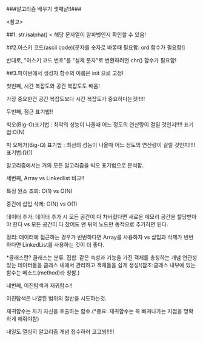 ###알고리즘 배우기 셋째날!!###

<참고>

##1. str.isalpha() < 해당 문자열이 알파벳인지 확인할 수 있음!

##2.아스키 코드(ascii code)[문자를 숫자로 바꿀때 필요함. ord 함수가 필요함!]

반대로, "아스키 코드 번호"를 "실제 문자"로 변환하려면 chr() 함수가 필요함!

##3.파이썬에서 생성자 함수의 이름은 init 으로 고정!

첫번째, 시간 복잡도와 공간 복잡도도 배움!

가장 중요한건 공간 복잡도보다 시간 복잡도가 중요하다는것!!!!!

두번째, 점근 표기법!!

빅오(Big-O)표기법 : 최악의 성능이 나올때 어느 정도의 연산량이 걸릴 것인지!!!! 표기법:O(N)

빅 오메가(Big-Ω) 표기법 : 최선의 성능이 나올때 어느 정도의 연산량이 걸릴 것인지!!!! 표기법:Ω(1)

알고리즘에서는 거의 모든 알고리즘을 빅오 표기법으로 분석함.

세번째, Array vs Linkedlist 비교!!

특정 원소 조회: O(1) vs O(N)

중간에 삽입 삭제: O(N) vs O(1)

데이터 추가: 데이터 추가 시 모든 공간이 다 차버렸다면 새로운 메모리 공간을 할당받아야 한다 vs 모든 공간이 다 찼어도 맨 뒤의 노드만 동적으로 추가하면 된다.

정리: 데이터에 접근하는 경우가 빈번하다면 Array를 사용하자 vs 삽입과 삭제가 빈번하다면 LinkedList를 사용하는 것이 더 좋다.

*클래스란? 클래스는 분류. 집합. 같은 속성과 기능을 가진 객체를 총칭하는 개념 연관성 있는 데이터들을 클래스 내에서 관리하고 객체들을 쉽게 생성!(참조:클래스 내부에 있는 함수는 메소드(method)라 칭함.)

네번째, 이진탐색과 재귀함수!!

이진탐색은 나열된 범위의 절반을 시도하는것.

재귀함수는 자기 자신을 호출하는 함수.(*중요: 재귀함수는 꼭 빠져나가는 지점을 명확하게 해줘야함)

내일도 열심히 알고리즘 개념 접수하러 고고씽!!!!!
